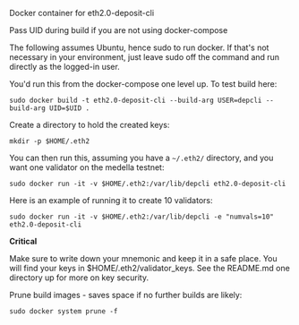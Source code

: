 Docker container for eth2.0-deposit-cli

Pass UID during build if you are not using docker-compose

The following assumes Ubuntu, hence sudo to run docker. If that's not necessary in your environment,
just leave sudo off the command and run directly as the logged-in user.

You'd run this from the docker-compose one level up. To test build here:

`sudo docker build -t eth2.0-deposit-cli --build-arg USER=depcli --build-arg UID=$UID .`

Create a directory to hold the created keys:

`mkdir -p $HOME/.eth2`

You can then run this, assuming you have a `~/.eth2/` directory, and you want one validator on the
medella testnet:

`sudo docker run -it -v $HOME/.eth2:/var/lib/depcli eth2.0-deposit-cli`

Here is an example of running it to create 10 validators:

`sudo docker run -it -v $HOME/.eth2:/var/lib/depcli -e "numvals=10" eth2.0-deposit-cli`

**Critical**

Make sure to write down your mnemonic and keep it in a safe place.
You will find your keys in $HOME/.eth2/validator_keys.
See the README.md one directory up for more on key security.

Prune build images - saves space if no further builds are likely:

`sudo docker system prune -f`
